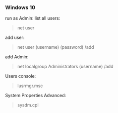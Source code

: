 ### Windows 10
  
  run as Admin:
  list all users:
  
> net user
  
  add user:
  
> net user (username) (password) /add  
  
  add Admin:
  
> net localgroup Administrators (username) /add
  
  
  Users console:
  
> lusrmgr.msc  
  
  
  System Properties Advanced:
  
> sysdm.cpl  
